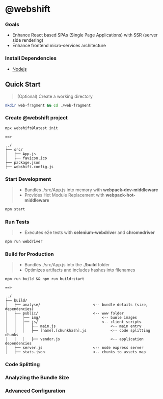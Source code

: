 # @webshift

### Goals
* Enhance React based SPAs (Single Page Applications) with SSR (server side rendering)
* Enhance frontend micro-services architecture

### Install Dependencies

* [Nodejs](https://nodejs.org/en/download/)

## Quick Start

> (Optional) Create a working directory
```bash
mkdir web-fragment && cd ./web-fragment
```

### Create @webshift project

```text
npx webshift@latest init

==>

../
├── src/
│   ├── App.js
│   ├── favicon.ico
├── package.json
├── webshift.config.js
```

### Start Development
> 
> * Bundles ./src/App.js into memory with **webpack-dev-middleware**
> * Provides Hot Module Replacement with **webpack-hot-middleware**

```bash
npm start
```

### Run Tests
> 
> * Executes e2e tests with **selenium-webdriver** and **chromedriver**

```bash
npm run webdriver
```

### Build for Production
>
> * Bundles ./src/App.js into the **./build** folder
> * Optimizes artifacts and includes hashes into filenames


```test
npm run build && npm run build:start

==>

../
├── build/
│   ├── analyse/                        <-- bundle details (size, dependencies)
│   ├── public/                         <-- www folder
│   │   ├── img/                            <-- bunle images
│   │   ├── js/                             <-- client scripts
│   │   │   ├── main.js                         <-- main entry
│   │   │   ├── [name].[chunkhash].js           <-- code splitting chunks
│   │   │   ├── vendor.js                       <-- application dependencies
│   ├── server.js                       <-- node express server
│   ├── stats.json                      <-- chunks to assets map
```

### Code Splitting

### Analyzing the Bundle Size

### Advanced Configuration



